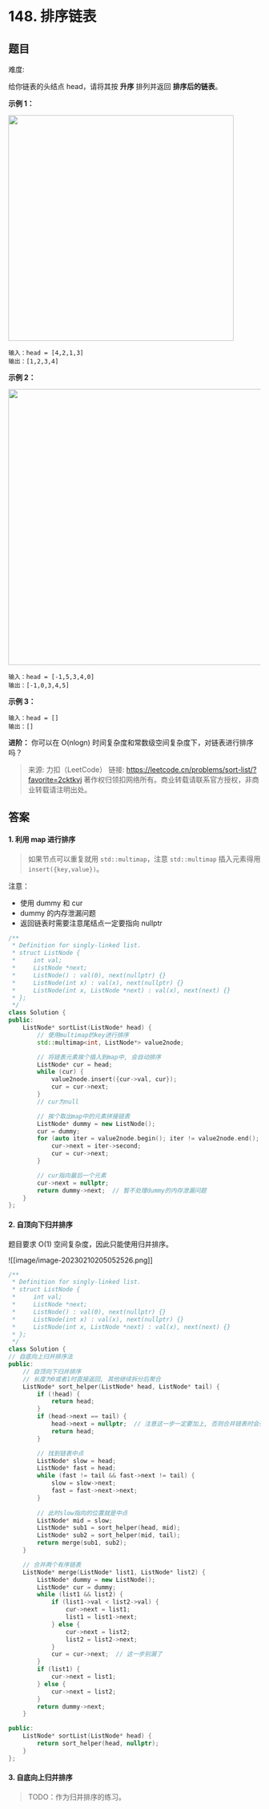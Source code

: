 # 148. 排序链表

## 题目

难度: 

给你链表的头结点 head，请将其按 **升序** 排列并返回 **排序后的链表**。

**示例 1：**

<img alt="" src="https://assets.leetcode.com/uploads/2020/09/14/sort_list_1.jpg" style="width: 450px;">

```
输入：head = [4,2,1,3]
输出：[1,2,3,4]

```

**示例 2：**

<img alt="" src="https://assets.leetcode.com/uploads/2020/09/14/sort_list_2.jpg" style="width: 550px;">

```
输入：head = [-1,5,3,4,0]
输出：[-1,0,3,4,5]

```

**示例 3：**

```
输入：head = []
输出：[]

```

 **进阶：** 你可以在 O(nlogn) 时间复杂度和常数级空间复杂度下，对链表进行排序吗？

> 来源: 力扣（LeetCode）
> 链接: https://leetcode.cn/problems/sort-list/?favorite=2cktkvj
> 著作权归领扣网络所有。商业转载请联系官方授权，非商业转载请注明出处。

## 答案

#### 1. 利用 map 进行排序

> 如果节点可以重复就用 `std::multimap`，注意 `std::multimap` 插入元素得用 `insert({key,value})`。

注意：

* 使用 dummy 和 cur
* dummy 的内存泄漏问题
* 返回链表时需要注意尾结点一定要指向 nullptr

```c++
/**
 * Definition for singly-linked list.
 * struct ListNode {
 *     int val;
 *     ListNode *next;
 *     ListNode() : val(0), next(nullptr) {}
 *     ListNode(int x) : val(x), next(nullptr) {}
 *     ListNode(int x, ListNode *next) : val(x), next(next) {}
 * };
 */
class Solution {
public:
    ListNode* sortList(ListNode* head) {
        // 使用multimap的key进行排序
        std::multimap<int, ListNode*> value2node;

        // 将链表元素挨个插入到map中, 会自动排序
        ListNode* cur = head;
        while (cur) {
            value2node.insert({cur->val, cur});
            cur = cur->next;
        }
        // cur为null

        // 挨个取出map中的元素拼接链表
        ListNode* dummy = new ListNode();
        cur = dummy;
        for (auto iter = value2node.begin(); iter != value2node.end(); iter++) {
            cur->next = iter->second;
            cur = cur->next;
        }

        // cur指向最后一个元素
        cur->next = nullptr;
        return dummy->next;  // 暂不处理dummy的内存泄漏问题
    }
};
```

#### 2. 自顶向下归并排序

题目要求 O(1) 空间复杂度，因此只能使用归并排序。

![[image/image-20230210205052526.png]]

```c++
/**
 * Definition for singly-linked list.
 * struct ListNode {
 *     int val;
 *     ListNode *next;
 *     ListNode() : val(0), next(nullptr) {}
 *     ListNode(int x) : val(x), next(nullptr) {}
 *     ListNode(int x, ListNode *next) : val(x), next(next) {}
 * };
 */
class Solution {
// 自底向上归并排序法
public:
    // 自顶向下归并排序
    // 长度为0或者1时直接返回, 其他继续拆分后聚合
    ListNode* sort_helper(ListNode* head, ListNode* tail) {
        if (!head) {
            return head;
        }
        if (head->next == tail) {
            head->next = nullptr;  // 注意这一步一定要加上, 否则合并链表时会死循环
            return head;
        }

        // 找到链表中点
        ListNode* slow = head;
        ListNode* fast = head;
        while (fast != tail && fast->next != tail) {
            slow = slow->next;
            fast = fast->next->next;
        }
        
        // 此时slow指向的位置就是中点
        ListNode* mid = slow;
        ListNode* sub1 = sort_helper(head, mid);
        ListNode* sub2 = sort_helper(mid, tail);
        return merge(sub1, sub2);
    }

    // 合并两个有序链表
    ListNode* merge(ListNode* list1, ListNode* list2) {
        ListNode* dummy = new ListNode();
        ListNode* cur = dummy;
        while (list1 && list2) {
            if (list1->val < list2->val) {
                cur->next = list1;
                list1 = list1->next;
            } else {
                cur->next = list2;
                list2 = list2->next;
            }
            cur = cur->next;  // 这一步别漏了
        }
        if (list1) {
            cur->next = list1;
        } else {
            cur->next = list2;
        }
        return dummy->next;
    }

public:
    ListNode* sortList(ListNode* head) {
        return sort_helper(head, nullptr);
    }
};
```

#### 3. 自底向上归并排序

> TODO：作为归并排序的练习。